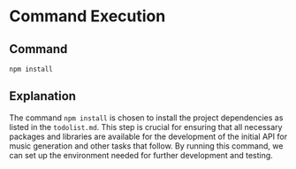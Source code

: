 # Command Execution

## Command
`npm install`

## Explanation
The command `npm install` is chosen to install the project dependencies as listed in the `todolist.md`. This step is crucial for ensuring that all necessary packages and libraries are available for the development of the initial API for music generation and other tasks that follow. By running this command, we can set up the environment needed for further development and testing.
